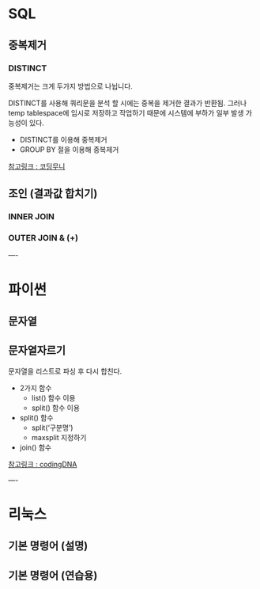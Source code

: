 # SQL

## 중복제거

### DISTINCT

중복제거는 크게 두가지 방법으로 나뉩니다.

DISTINCT를 사용해 쿼리문을 분석 할 시에는 중복을 제거한 결과가 반환됨.
그러나 temp tablespace에 임시로 저장하고 작업하기 때문에 시스템에 부하가 일부 발생 가능성이 있다.

- DISTINCT를 이용해 중복제거	
- GROUP BY 절을 이용해 중복제거

[참고링크 : 코딩무니](https://devmoony.tistory.com/118)

## 조인 (결과값 합치기)


### INNER JOIN



### OUTER JOIN & (+)



—-

# 파이썬

## 문자열

## 문자열자르기  
문자열을 리스트로 파싱 후 다시 합친다.  

- 2가지 함수
	- list() 함수 이용
	- split() 함수 이용
- split()  함수
	- split(‘구분명’)
	- maxsplit 지정하기
- join() 함수

[참고링크 : codingDNA](https://bio-info.tistory.com/29)


—-
# 리눅스

## 기본 명령어 (설명)



## 기본 명령어 (연습용)
